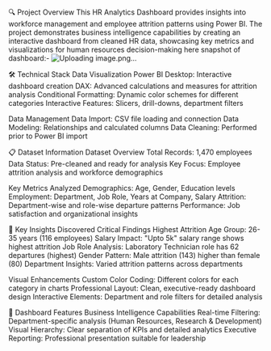 🔍 Project Overview
This HR Analytics Dashboard provides insights into workforce management and employee attrition patterns using Power BI. The project demonstrates business intelligence capabilities by creating an interactive dashboard from cleaned HR data, showcasing key metrics and visualizations for human resources decision-making here snapshot of dashboard:-
![Uploading image.png…]()


🛠️ Technical Stack
Data Visualization
Power BI Desktop: Interactive dashboard creation
DAX: Advanced calculations and measures for attrition analysis
Conditional Formatting: Dynamic color schemes for different categories
Interactive Features: Slicers, drill-downs, department filters

  Data Management
Data Import: CSV file loading and connection
Data Modeling: Relationships and calculated columns
Data Cleaning: Performed prior to Power BI import

📋 Dataset Information
  Dataset Overview
Total Records: 1,470 employees
Data Status: Pre-cleaned and ready for analysis
Key Focus: Employee attrition analysis and workforce demographics

 Key Metrics Analyzed
Demographics: Age, Gender, Education levels
Employment: Department, Job Role, Years at Company, Salary
Attrition: Department-wise and role-wise departure patterns
Performance: Job satisfaction and organizational insights


🎯 Key Insights Discovered
Critical Findings
Highest Attrition Age Group: 26-35 years (116 employees)
Salary Impact: "Upto 5k" salary range shows highest attrition
Job Role Analysis: Laboratory Technician role has 62 departures (highest)
Gender Pattern: Male attrition (143) higher than female (80)
Department Insights: Varied attrition patterns across departments

Visual Enhancements
Custom Color Coding: Different colors for each category in charts
Professional Layout: Clean, executive-ready dashboard design
Interactive Elements: Department and role filters for detailed analysis

🚀 Dashboard Features
Business Intelligence Capabilities
Real-time Filtering: Department-specific analysis (Human Resources, Research & Development)
Visual Hierarchy: Clear separation of KPIs and detailed analytics
Executive Reporting: Professional presentation suitable for leadership
